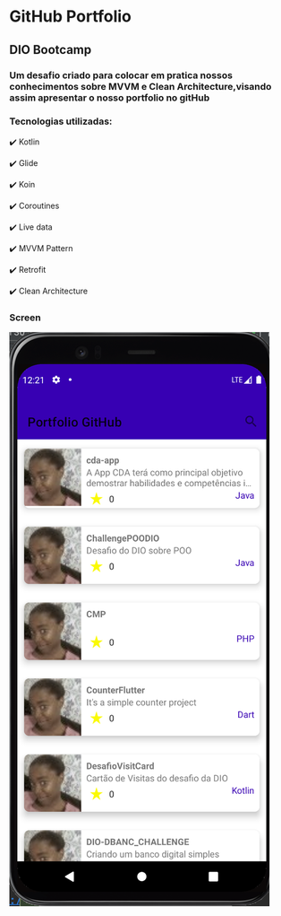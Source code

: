 # GitHub Portfolio 
## DIO Bootcamp
### Um desafio criado para colocar em pratica nossos conhecimentos sobre MVVM e Clean Architecture,visando assim apresentar o nosso portfolio no gitHub

### Tecnologias utilizadas:

:heavy_check_mark: Kotlin

:heavy_check_mark: Glide

:heavy_check_mark: Koin

:heavy_check_mark: Coroutines

:heavy_check_mark: Live data

:heavy_check_mark: MVVM Pattern

:heavy_check_mark: Retrofit

:heavy_check_mark: Clean Architecture

### Screen
![MovieList](/app/src/main/res/drawable/portfgit.png)






